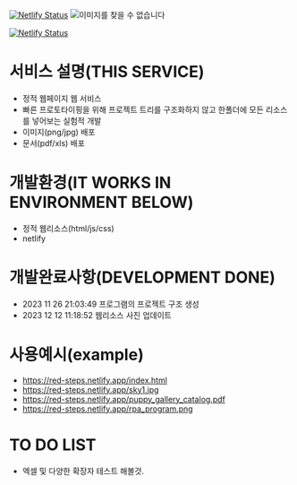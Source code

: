 [![Netlify Status](https://api.netlify.com/api/v1/badges/9ec5eebb-2205-4017-8546-59e69a64ece8/deploy-status)](https://app.netlify.com/sites/red-steps/deploys)
![이미지를 찾을 수 없습니다](https://red-steps.netlify.app/sky1.jpg)
<!-- ![이미지를 찾을 수 없습니다](https://red-steps.netlify.app/sky2.jpg) -->
<!-- ![이미지를 찾을 수 없습니다](https://red-steps.netlify.app/sky3.jpg) -->
<!-- ![이미지를 찾을 수 없습니다](https://red-steps.netlify.app/sky4.jpg) -->
<!-- ![이미지를 찾을 수 없습니다](https://red-steps.netlify.app/sky5.jpg) -->
<!-- ![이미지를 찾을 수 없습니다](https://red-steps.netlify.app/sky6.jpg) -->
[![Netlify Status](https://api.netlify.com/api/v1/badges/9ec5eebb-2205-4017-8546-59e69a64ece8/deploy-status)](https://app.netlify.com/sites/red-steps/deploys)
# 서비스 설명(THIS SERVICE)
- 정적 웹페이지 웹 서비스
- 빠른 프로토타이핑을 위해 프로젝트 트리를 구조화하지 않고 한폴더에 모든 리소스를 넣어보는 실험적 개발
- 이미지(png/jpg) 배포
- 문서(pdf/xls) 배포

# 개발환경(IT WORKS IN ENVIRONMENT BELOW)
- 정적 웹리소스(html/js/css)
- netlify 

# 개발완료사항(DEVELOPMENT DONE)
- 2023 11 26 21:03:49 프로그램의 프로젝트 구조 생성 
- 2023 12 12 11:18:52 웹리소스 사진 업데이트
 
 # 사용예시(example)
- https://red-steps.netlify.app/index.html
- https://red-steps.netlify.app/sky1.jpg
- https://red-steps.netlify.app/puppy_gallery_catalog.pdf
- https://red-steps.netlify.app/rpa_program.png



# TO DO LIST
- 엑셀 및 다양한 확장자 테스트 해볼것.